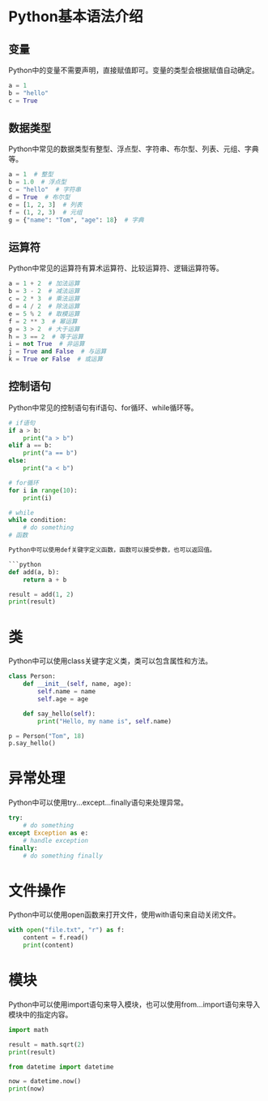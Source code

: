 # Python基本语法介绍

## 变量

Python中的变量不需要声明，直接赋值即可。变量的类型会根据赋值自动确定。

```python
a = 1
b = "hello"
c = True
```

## 数据类型

Python中常见的数据类型有整型、浮点型、字符串、布尔型、列表、元组、字典等。

```python
a = 1  # 整型
b = 1.0  # 浮点型
c = "hello"  # 字符串
d = True  # 布尔型
e = [1, 2, 3]  # 列表
f = (1, 2, 3)  # 元组
g = {"name": "Tom", "age": 18}  # 字典
```

## 运算符

Python中常见的运算符有算术运算符、比较运算符、逻辑运算符等。

```python
a = 1 + 2  # 加法运算
b = 3 - 2  # 减法运算
c = 2 * 3  # 乘法运算
d = 4 / 2  # 除法运算
e = 5 % 2  # 取模运算
f = 2 ** 3  # 幂运算
g = 3 > 2  # 大于运算
h = 3 == 2  # 等于运算
i = not True  # 非运算
j = True and False  # 与运算
k = True or False  # 或运算
```

## 控制语句

Python中常见的控制语句有if语句、for循环、while循环等。

```python
# if语句
if a > b:
    print("a > b")
elif a == b:
    print("a == b")
else:
    print("a < b")

# for循环
for i in range(10):
    print(i)

# while
while condition:
    # do something
# 函数

Python中可以使用def关键字定义函数，函数可以接受参数，也可以返回值。

```python
def add(a, b):
    return a + b

result = add(1, 2)
print(result)
```

# 类

Python中可以使用class关键字定义类，类可以包含属性和方法。

```python
class Person:
    def __init__(self, name, age):
        self.name = name
        self.age = age

    def say_hello(self):
        print("Hello, my name is", self.name)

p = Person("Tom", 18)
p.say_hello()
```

# 异常处理

Python中可以使用try...except...finally语句来处理异常。

```python
try:
    # do something
except Exception as e:
    # handle exception
finally:
    # do something finally
```

# 文件操作

Python中可以使用open函数来打开文件，使用with语句来自动关闭文件。

```python
with open("file.txt", "r") as f:
    content = f.read()
    print(content)
```

# 模块

Python中可以使用import语句来导入模块，也可以使用from...import语句来导入模块中的指定内容。

```python
import math

result = math.sqrt(2)
print(result)

from datetime import datetime

now = datetime.now()
print(now)
